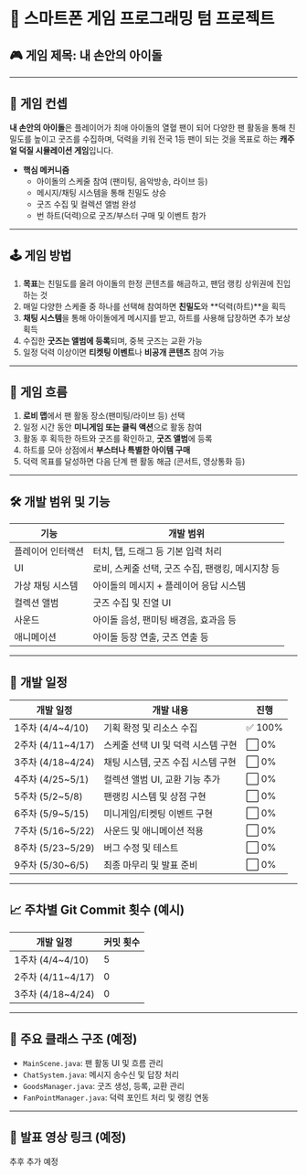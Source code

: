 # 📱 스마트폰 게임 프로그래밍 텀 프로젝트  
## 🎮 게임 제목: **내 손안의 아이돌**

---

## 🌟 게임 컨셉

**내 손안의 아이돌**은 플레이어가 최애 아이돌의 열혈 팬이 되어 다양한 팬 활동을 통해 친밀도를 높이고 굿즈를 수집하며, 덕력을 키워 전국 1등 팬이 되는 것을 목표로 하는 **캐주얼 덕질 시뮬레이션 게임**입니다.

- **핵심 메커니즘**
  - 아이돌의 스케줄 참여 (팬미팅, 음악방송, 라이브 등)
  - 메시지/채팅 시스템을 통해 친밀도 상승
  - 굿즈 수집 및 컬렉션 앨범 완성
  - 번 하트(덕력)으로 굿즈/부스터 구매 및 이벤트 참가

---

## 🕹️ 게임 방법

1. **목표**는 친밀도를 올려 아이돌의 한정 콘텐츠를 해금하고, 팬덤 랭킹 상위권에 진입하는 것  
2. 매일 다양한 스케줄 중 하나를 선택해 참여하면 **친밀도**와 **덕력(하트)**을 획득  
3. **채팅 시스템**을 통해 아이돌에게 메시지를 받고, 하트를 사용해 답장하면 추가 보상 획득  
4. 수집한 **굿즈는 앨범에 등록**되며, 중복 굿즈는 교환 가능  
5. 일정 덕력 이상이면 **티켓팅 이벤트**나 **비공개 콘텐츠** 참여 가능  

---

## 🔄 게임 흐름

1. **로비 맵**에서 팬 활동 장소(팬미팅/라이브 등) 선택  
2. 일정 시간 동안 **미니게임 또는 클릭 액션**으로 활동 참여  
3. 활동 후 획득한 하트와 굿즈를 확인하고, **굿즈 앨범**에 등록  
4. 하트를 모아 상점에서 **부스터나 특별한 아이템 구매**  
5. 덕력 목표를 달성하면 다음 단계 팬 활동 해금 (콘서트, 영상통화 등)  

---

## 🛠️ 개발 범위 및 기능

| 기능 | 개발 범위 |
|------|------------|
|플레이어 인터랙션|터치, 탭, 드래그 등 기본 입력 처리|
|UI|로비, 스케줄 선택, 굿즈 수집, 팬랭킹, 메시지창 등|
|가상 채팅 시스템|아이돌의 메시지 + 플레이어 응답 시스템|
|컬렉션 앨범|굿즈 수집 및 진열 UI|
|사운드|아이돌 음성, 팬미팅 배경음, 효과음 등|
|애니메이션|아이돌 등장 연출, 굿즈 연출 등|

---

## 📆 개발 일정

| 개발 일정 | 개발 내용 | 진행 |
|-----------|-----------|------|
|1주차 (4/4~4/10)|기획 확정 및 리소스 수집|✅ 100%|
|2주차 (4/11~4/17)|스케줄 선택 UI 및 덕력 시스템 구현|⬜ 0%|
|3주차 (4/18~4/24)|채팅 시스템, 굿즈 수집 시스템 구현|⬜ 0%|
|4주차 (4/25~5/1)|컬렉션 앨범 UI, 교환 기능 추가|⬜ 0%|
|5주차 (5/2~5/8)|팬랭킹 시스템 및 상점 구현|⬜ 0%|
|6주차 (5/9~5/15)|미니게임/티켓팅 이벤트 구현|⬜ 0%|
|7주차 (5/16~5/22)|사운드 및 애니메이션 적용|⬜ 0%|
|8주차 (5/23~5/29)|버그 수정 및 테스트|⬜ 0%|
|9주차 (5/30~6/5)|최종 마무리 및 발표 준비|⬜ 0%|

---

## 📈 주차별 Git Commit 횟수 (예시)

| 개발 일정 | 커밋 횟수 |
|-----------|------------|
|1주차 (4/4~4/10)|5|
|2주차 (4/11~4/17)|0|
|3주차 (4/18~4/24)|0|

---

## 📂 주요 클래스 구조 (예정)

- `MainScene.java`: 팬 활동 UI 및 흐름 관리  
- `ChatSystem.java`: 메시지 송수신 및 답장 처리  
- `GoodsManager.java`: 굿즈 생성, 등록, 교환 관리  
- `FanPointManager.java`: 덕력 포인트 처리 및 랭킹 연동  

---

## 🔗 발표 영상 링크 (예정)
추후 추가 예정
